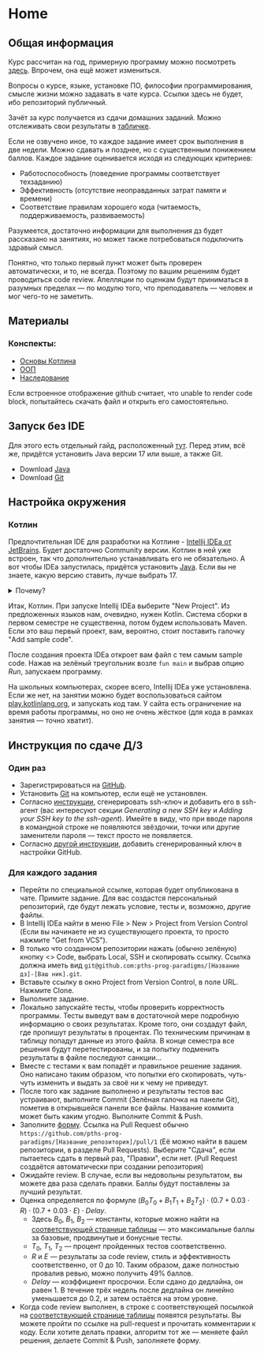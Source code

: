 # Home

## Общая информация

Курс рассчитан на год, примерную программу можно
посмотреть [здесь](https://drive.google.com/file/d/1RW6BUFq8tzc5vosG1ZZugVY8tuiPYjr4/view).
Впрочем, она ещё может измениться.

Вопросы о курсе, языке, установке ПО, философии программирования, смысле жизни можно задавать в чате курса.
Ссылки здесь не будет, ибо репозиторий публичный.

Зачёт за курс получается из сдачи домашних заданий.
Можно отслеживать свои результаты в [табличке](https://docs.google.com/spreadsheets/d/1Dqe20GG_ZAacwEb82jjDxvX3i0xg40HO1l2QrvHeMys/edit?resourcekey#gid=0).

Если не озвучено иное, то каждое задание имеет срок выполнения в две недели.
Можно сдавать и позднее, но с существенным понижением баллов.
Каждое задание оценивается исходя из следующих критериев:

- Работоспособность (поведение программы соответствует техзаданию)
- Эффективность (отсутствие неоправданных затрат памяти и времени)
- Соответствие правилам хорошего кода (читаемость, поддерживаемость, развиваемость)

Разумеется, достаточно информации для выполнения дз будет рассказано на занятиях,
но может также потребоваться подключить здравый смысл.

Понятно, что только первый пункт может быть проверен автоматически, и то, не всегда.
Поэтому по вашим решениям будет проводиться code review.
Апелляции по оценкам будут приниматься в разумных пределах — по модулю того, что преподаватель — человек и мог
чего-то не заметить.

## Материалы
### Конспекты:
 - [Основы Котлина](https://github.com/LDemetrios/ProgLectures/blob/main/01-kotlin-basics.pdf)
 - [ООП](https://github.com/LDemetrios/ProgLectures/blob/main/02-kotlin-oop.pdf)
 - [Наследование](https://github.com/LDemetrios/ProgLectures/blob/main/03-inheritance.pdf)
 
 Если встроенное отображение github считает, что unable to render code block, попытайтесь скачать файл и открыть его самостоятельно.
 

## Запуск без IDE

Для этого есть отдельный гайд, расположенный [тут](https://github.com/pths-prog-paradigms/Home/blob/main/maven-guide.pdf). Перед этим, всё же, придётся установить Java версии 17 или выше, а также Git. 
- Download [Java](https://www.oracle.com/cis/java/technologies/downloads/)
- Download [Git](https://git-scm.com/download/win)

## Настройка окружения
### Котлин

Предпочтительная IDE для разработки на Котлине - [Intellij IDEa от JetBrains](https://www.jetbrains.com/idea/download/).
Будет достаточно Community версии.
Котлин в ней уже встроен, так что дополнительно устанавливать его не обязательно.
А вот чтобы IDEa запустилась, придётся установить [Java](https://www.oracle.com/cis/java/technologies/downloads/).
Если вы не знаете, какую версию ставить, лучше выбрать 17.

<details>
<summary>Почему?</summary>
На момент написания последней версией JDK является 21-я, однако она всё ещё находится в состоянии "кандидат в релиз".
В ней есть несколько интересных фич, которые я постараюсь упомянуть на занятиях, но ничего, что бы сильно повлияло на работу.
В версиях 18-20 и вовсе вещи, интересные только программисту, профессионально и глубоко занимающемуся Java, а мы вообще-то на другом языке писать будем...
Так что лучшим решением будет взять последнюю Long-Term Support версию, то есть, JDK-17.
</details>

Итак, Котлин. При запуске Intellij IDEa выберите "New Project".
Из предложенных языков нам, очевидно, нужен Kotlin.
Система сборки в первом семестре не существенна, потом будем использовать Maven.
Если это ваш первый проект, вам, вероятно, стоит поставить галочку "Add sample code".

После создания проекта IDEa откроет вам файл с тем самым sample code.
Нажав на зелёный треугольник возле `fun main` и выбрав опцию _Run_, запускаем программу.

На школьных компьютерах, скорее всего, Intellij IDEa уже установлена.
Если же нет, на занятии можно будет воспользоваться сайтом [play.kotlinlang.org](https://play.kotlinlang.org), и запускать код там.
У сайта есть ограничение на время работы программы, но оно не очень жёсткое (для кода в рамках занятия — точно хватит).

## Инструкция по сдаче Д/З

### Один раз
- Зарегистрироваться на [GitHub](https://github.com).
- Установить [Git](https://git-scm.com/download/win) на компьютер, если ещё не установлен.
- Согласно [инструкции](https://docs.github.com/en/authentication/connecting-to-github-with-ssh/generating-a-new-ssh-key-and-adding-it-to-the-ssh-agent?platform=windows),
сгенерировать ssh-ключ и добавить его в ssh-агент (вас интересуют секции _Generating a new SSH key_ и _Adding your SSH key to the ssh-agent_).
Имейте в виду, что при вводе пароля в командной строке не появляются звёздочки, точки или другие заменители пароля — текст просто не появляется.
- Согласно [другой инструкции](https://docs.github.com/en/authentication/connecting-to-github-with-ssh/adding-a-new-ssh-key-to-your-github-account),
добавить сгенерированный ключ в настройки GitHub.

### Для каждого задания
- Перейти по специальной ссылке, которая будет опубликована в чате. Примите задание. 
Для вас создастся персональный репозиторий, где будут лежать условие, тесты и, возможно, другие файлы.
- В Intellij IDEa найти в меню File > New > Project from Version Control (Если вы начинаете не из существующего проекта, то просто нажмите "Get from VCS").
- В только что созданном репозитории нажать (обычно зелёную) кнопку <> Code, выбрать Local, SSH и скопировать ссылку. 
Ссылка должна иметь вид `git@github.com:pths-prog-paradigms/[Название дз]-[Ваш ник].git`.
- Вставьте ссылку в окно Project from Version Control, в поле URL. Нажмите Clone.
- Выполните задание.
- Локально запускайте тесты, чтобы проверить корректность программы.
Тесты выведут вам в достаточной мере подробную информацию о своих результатах.
Кроме того, они создадут файл, где пропишут результаты в процентах.
По техническим причинам в таблицу попадут данные из этого файла.
В конце семестра все решения будут перетестированы, и за попытку подменить результаты в файле последуют санкции...
- Вместе с тестами к вам попадёт и правильное решение задания. 
Оно написано таким образом, что попытки его скопировать, чуть-чуть изменить и выдать за своё ни к чему не приведут.
- После того как задание выполнено и результаты тестов вас устраивают, выполните Commit (Зелёная галочка на панели Git), 
пометив в открывшейся панели все файлы. Название коммита может быть каким угодно. Выполните Commit & Push.
- Заполните [форму](https://docs.google.com/forms/d/e/1FAIpQLSfV0NAmTDSmFxGjzxQbxpowuUrC5JoR1huBKu02TbeFj-CT2w/viewform).
Ссылка на Pull Request обычно `https://github.com/pths-prog-paradigms/[Название_репозитория]/pull/1` 
(Её можно найти в вашем репозитории, в разделе Pull Requests).
Выберите "Сдача", если пытаетесь сдать в первый раз, "Правки", если нет. (Pull Request создаётся автоматически при создании репозитория)
- Ожидайте review. В случае, если вы недовольны результатом, вы можете два раза сделать правки.
Баллы будут поставлены за лучший результат.
- Оценка определяется по формуле $(B_0 T_0 + B_1 T_1 + B_2 T_2) \cdot (0.7 + 0.03 \cdot R) \cdot (0.7 + 0.03 \cdot E) \cdot Delay$.
    - Здесь $B_0$, $B_1$, $B_2$ — константы, которые можно найти на [соответствующей странице таблицы](https://docs.google.com/spreadsheets/d/1Dqe20GG_ZAacwEb82jjDxvX3i0xg40HO1l2QrvHeMys/edit?resourcekey#gid=2070244031) —
  это максимальные баллы за базовые, продвинутые и бонусные тесты. 
    - $T_0$, $T_1$, $T_2$ — процент пройденных тестов соответственно.
    - $R$ и $E$ — результаты за code review, стиль и эффективность соответственно, от 0 до 10. 
Таким образом, даже полностью провалив ревью, можно получить 49% баллов. 
    - $Delay$ — коэффициент просрочки. Если сдано до дедлайна, он равен 1. 
В течение трёх недель после дедлайна он линейно уменьшается до 0.2, и затем остаётся на этом уровне. 
- Когда code review выполнен, в строке с соответствующей посылкой на [соответствующей странице таблицы](https://docs.google.com/spreadsheets/d/1Dqe20GG_ZAacwEb82jjDxvX3i0xg40HO1l2QrvHeMys/edit?resourcekey#gid=1952257686)
появятся результаты. Вы можете пройти по ссылке на pull-request и прочитать комментарии к коду. 
Если хотите делать правки, алгоритм тот же — меняете файл решения, делаете Commit & Push, заполняете форму.
